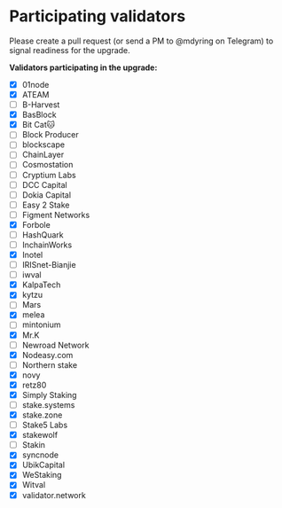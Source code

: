 # Participating validators

Please create a pull request (or send a PM to @mdyring on Telegram) to signal readiness for the upgrade.

**Validators participating in the upgrade:**
* [x] 01node
* [x] ATEAM
* [ ] B-Harvest
* [x] BasBlock
* [x] Bit Cat🐱
* [ ] Block Producer
* [ ] blockscape
* [ ] ChainLayer
* [ ] Cosmostation
* [ ] Cryptium Labs
* [ ] DCC Capital
* [ ] Dokia Capital
* [ ] Easy 2 Stake
* [ ] Figment Networks
* [x] Forbole
* [ ] HashQuark
* [ ] InchainWorks
* [x] Inotel
* [ ] IRISnet-Bianjie
* [ ] iwval
* [x] KalpaTech
* [x] kytzu
* [ ] Mars
* [x] melea
* [ ] mintonium
* [x] Mr.K
* [ ] Newroad Network
* [x] Nodeasy.com
* [ ] Northern stake
* [x] novy
* [x] retz80
* [x] Simply Staking
* [ ] stake.systems
* [x] stake.zone
* [ ] Stake5 Labs
* [x] stakewolf
* [ ] Stakin
* [x] syncnode
* [x] UbikCapital
* [x] WeStaking
* [x] Witval
* [x] validator.network
